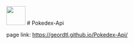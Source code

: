 <img height="50" width="50" src="https://th.bing.com/th/id/R.09a6ae937a6d9ef5cd10d132b59d6f5d?rik=GjGGobNj1CECug&riu=http%3a%2f%2fpngimg.com%2fuploads%2fpokeball%2fpokeball_PNG19.png&ehk=HHxZdjmeaLfSg1nZR1X7lVbqXTozQEFDdPF6o0xOlCI%3d&risl=&pid=ImgRaw&r=0"/>
# Pokedex-Api

page link: https://geordtl.github.io/Pokedex-Api/
